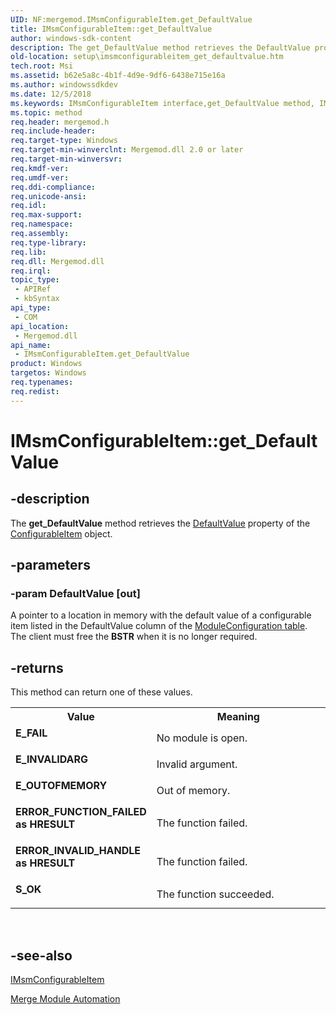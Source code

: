 ```yaml
---
UID: NF:mergemod.IMsmConfigurableItem.get_DefaultValue
title: IMsmConfigurableItem::get_DefaultValue
author: windows-sdk-content
description: The get_DefaultValue method retrieves the DefaultValue property of the ConfigurableItem object.
old-location: setup\imsmconfigurableitem_get_defaultvalue.htm
tech.root: Msi
ms.assetid: b62e5a8c-4b1f-4d9e-9df6-6438e715e16a
ms.author: windowssdkdev
ms.date: 12/5/2018
ms.keywords: IMsmConfigurableItem interface,get_DefaultValue method, IMsmConfigurableItem.get_DefaultValue, IMsmConfigurableItem::get_DefaultValue, _msi_get_defaultvalue_function, get_DefaultValue, get_DefaultValue method, get_DefaultValue method,IMsmConfigurableItem interface, mergemod/IMsmConfigurableItem::get_DefaultValue, setup.imsmconfigurableitem_get_defaultvalue
ms.topic: method
req.header: mergemod.h
req.include-header: 
req.target-type: Windows
req.target-min-winverclnt: Mergemod.dll 2.0 or later
req.target-min-winversvr: 
req.kmdf-ver: 
req.umdf-ver: 
req.ddi-compliance: 
req.unicode-ansi: 
req.idl: 
req.max-support: 
req.namespace: 
req.assembly: 
req.type-library: 
req.lib: 
req.dll: Mergemod.dll
req.irql: 
topic_type:
 - APIRef
 - kbSyntax
api_type:
 - COM
api_location:
 - Mergemod.dll
api_name:
 - IMsmConfigurableItem.get_DefaultValue
product: Windows
targetos: Windows
req.typenames: 
req.redist: 
---
```


# IMsmConfigurableItem::get_DefaultValue


## -description


The 
<b>get_DefaultValue</b> method retrieves the 
<a href="https://msdn.microsoft.com/2d99ee59-5dea-41ca-bd24-359195a37864">DefaultValue</a> property of the 
<a href="https://msdn.microsoft.com/bbd0d9bc-a463-4cd8-93ee-963dcee8efa6">ConfigurableItem</a> object.


## -parameters




### -param DefaultValue [out]

A pointer to a location in memory with the default value of a configurable item listed in the DefaultValue column of the 
<a href="https://msdn.microsoft.com/3b77cc23-c104-4adc-868c-3aa2b5794bc7">ModuleConfiguration table</a>. The client must free the <b>BSTR</b> when it is no longer required.


## -returns



This method can return one of these values.

<table>
<tr>
<th>Value</th>
<th>Meaning</th>
</tr>
<tr>
<td width="40%">
<dl>
<dt><b>E_FAIL</b></dt>
</dl>
</td>
<td width="60%">
No module is open.

</td>
</tr>
<tr>
<td width="40%">
<dl>
<dt><b>E_INVALIDARG</b></dt>
</dl>
</td>
<td width="60%">
Invalid argument.

</td>
</tr>
<tr>
<td width="40%">
<dl>
<dt><b>E_OUTOFMEMORY</b></dt>
</dl>
</td>
<td width="60%">
Out of memory.

</td>
</tr>
<tr>
<td width="40%">
<dl>
<dt><b>ERROR_FUNCTION_FAILED as HRESULT</b></dt>
</dl>
</td>
<td width="60%">
The function failed.

</td>
</tr>
<tr>
<td width="40%">
<dl>
<dt><b>ERROR_INVALID_HANDLE as HRESULT</b></dt>
</dl>
</td>
<td width="60%">
The function failed.

</td>
</tr>
<tr>
<td width="40%">
<dl>
<dt><b>S_OK</b></dt>
</dl>
</td>
<td width="60%">
The function succeeded.

</td>
</tr>
</table>
 




## -see-also




<a href="https://msdn.microsoft.com/d10bfd31-22a8-4100-ac0b-dd0795622808">IMsmConfigurableItem</a>



<a href="https://msdn.microsoft.com/877d3691-948f-4aea-89d8-0ff008126ccc">Merge Module Automation</a>
 

 

